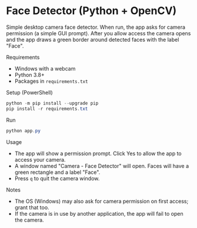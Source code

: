 # Face Detector (Python + OpenCV)

Simple desktop camera face detector. When run, the app asks for camera permission (a simple GUI prompt). After you allow access the camera opens and the app draws a green border around detected faces with the label "Face".

Requirements
- Windows with a webcam
- Python 3.8+
- Packages in `requirements.txt`

Setup (PowerShell)
```powershell
python -m pip install --upgrade pip
pip install -r requirements.txt
```

Run
```powershell
python app.py
```

Usage
- The app will show a permission prompt. Click Yes to allow the app to access your camera.
- A window named "Camera - Face Detector" will open. Faces will have a green rectangle and a label "Face".
- Press `q` to quit the camera window.

Notes
- The OS (Windows) may also ask for camera permission on first access; grant that too.
- If the camera is in use by another application, the app will fail to open the camera.
